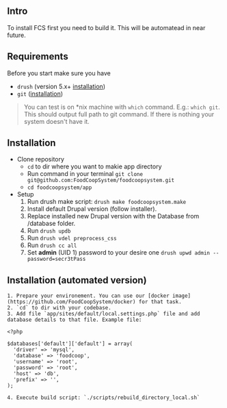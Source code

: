 ## Intro

To install FCS first you need to build it. This will be automatead in near future.

## Requirements

Before you start make sure you have

* `drush` (version 5.x+ [installation](http://docs.drush.org/en/master/install/))
* `git` ([installation](https://git-scm.com/book/en/v2/Getting-Started-Installing-Git))

> You can test is on \*nix machine with `which` command. E.g.: `which git`. This should output full path to git command. If there is nothing your system doesn't have it.


## Installation

* Clone repository
    * `cd` to dir where you want to makie app directory
    * Run command in your terminal `git clone git@github.com:FoodCoopSystem/foodcoopsystem.git`
    * `cd foodcoopsystem/app`
* Setup
    1. Run drush make script: `drush make foodcoopsystem.make`
    1. Install default Drupal version (follow installer).
    1. Replace installed new Drupal version with the Database from /database folder.
    1. Run `drush updb`
    1. Run `drush vdel preprocess_css`
    1. Run `drush cc all`
    1. Set **admin** (UID 1) password to your desire one `drush upwd admin --password=secr3tPass`

## Installation (automated version)
    1. Prepare your environement. You can use our [docker image](https://github.com/FoodCoopSystem/docker) for that task.
    2. `cd` to dir with your codebase. 
    3. Add file `app/sites/default/local.settings.php` file and add database details to that file. Example file:
```
<?php

$databases['default']['default'] = array(
  'driver' => 'mysql',
  'database' => 'foodcoop',
  'username' => 'root',
  'password' => 'root',
  'host' => 'db',
  'prefix' => '',
);
```
    4. Execute build script: `./scripts/rebuild_directory_local.sh`
